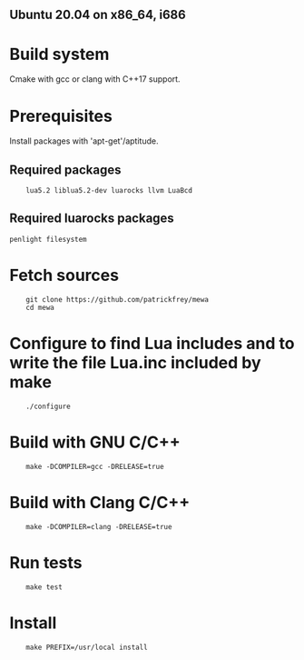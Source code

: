Ubuntu 20.04 on x86_64, i686
----------------------------

# Build system
Cmake with gcc or clang with C++17 support.

# Prerequisites
Install packages with 'apt-get'/aptitude.

## Required packages
        lua5.2 liblua5.2-dev luarocks llvm LuaBcd

## Required luarocks packages
	penlight filesystem

# Fetch sources
        git clone https://github.com/patrickfrey/mewa
        cd mewa

# Configure to find Lua includes and to write the file Lua.inc included by make
        ./configure

# Build with GNU C/C++
        make -DCOMPILER=gcc -DRELEASE=true

# Build with Clang C/C++
        make -DCOMPILER=clang -DRELEASE=true

# Run tests
        make test

# Install
        make PREFIX=/usr/local install

